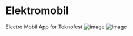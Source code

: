 # Elektromobil
Electro Mobil App for Teknofest
![image](https://github.com/Skeior/elektromobil/assets/105591123/3a004c66-c74e-4d82-91f0-476bdce5eaf9)
![image](https://github.com/Skeior/elektromobil/assets/105591123/08672e35-b585-4e7a-8df7-bad99444e5bf)
